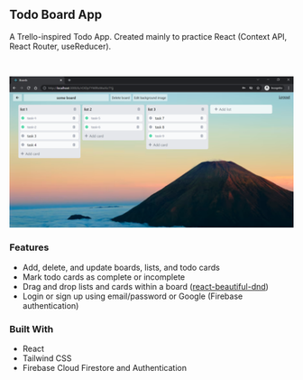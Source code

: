 ## Todo Board App

A Trello-inspired Todo App. Created mainly to practice React (Context API, React Router, useReducer).

<br />

![screenshot.png](https://github.com/sarah157/todo-board-app/blob/main/screenshot.png)

### Features
- Add, delete, and update boards, lists, and todo cards
- Mark todo cards as complete or incomplete
- Drag and drop lists and cards within a board ([react-beautiful-dnd](https://github.com/atlassian/react-beautiful-dnd))
- Login or sign up using email/password or Google (Firebase authentication)

### Built With
- React
- Tailwind CSS
- Firebase Cloud Firestore and Authentication


